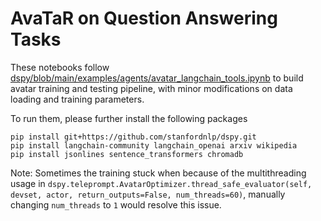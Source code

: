 # AvaTaR on Question Answering Tasks

These notebooks follow [dspy/blob/main/examples/agents/avatar_langchain_tools.ipynb](https://github.com/stanfordnlp/dspy/blob/avatar-optimization-integration/examples/agents/avatar_langchain_tools.ipynb) to build avatar training and testing pipeline, with minor modifications on data loading and training parameters.

To run them, please further install the following packages
```
pip install git+https://github.com/stanfordnlp/dspy.git
pip install langchain-community langchain_openai arxiv wikipedia
pip install jsonlines sentence_transformers chromadb
```

Note: Sometimes the training stuck when because of the multithreading usage in `dspy.teleprompt.AvatarOptimizer.thread_safe_evaluator(self, devset, actor, return_outputs=False, num_threads=60)`, manually changing `num_threads` to `1` would resolve this issue. 
